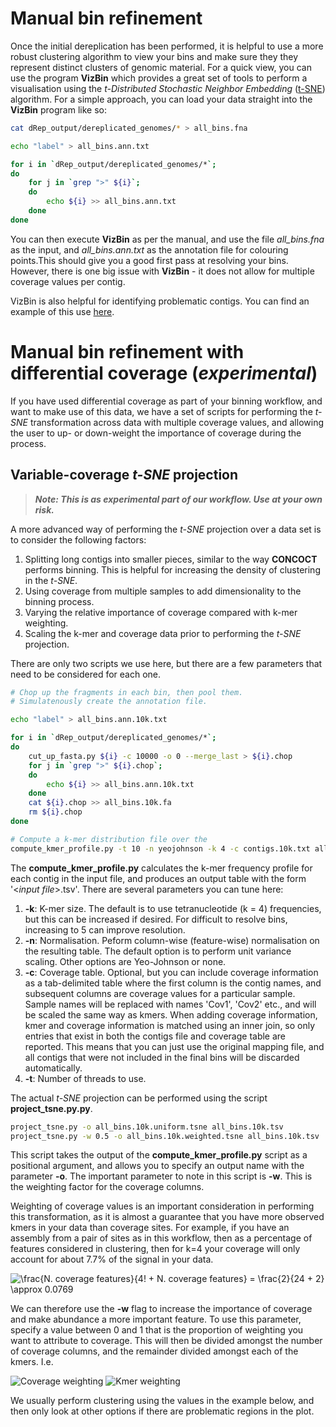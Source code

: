 # Manual bin refinement

Once the initial dereplication has been performed, it is helpful to use a more robust clustering algorithm to view your bins and make sure they they represent distinct clusters of genomic material. For a quick view, you can use the program **VizBin** which provides a great set of tools to perform a visualisation using the *t-Distributed Stochastic Neighbor Embedding* ([t-SNE](https://lvdmaaten.github.io/publications/papers/JMLR_2014.pdf)) algorithm. For a simple approach, you can load your data straight into the **VizBin** program like so:

```bash
cat dRep_output/dereplicated_genomes/* > all_bins.fna

echo "label" > all_bins.ann.txt

for i in `dRep_output/dereplicated_genomes/*`;
do
    for j in `grep ">" ${i}`;
    do
        echo ${i} >> all_bins.ann.txt
    done
done
```

You can then execute **VizBin** as per the manual, and use the file *all_bins.fna* as the input, and *all_bins.ann.txt* as the annotation file for colouring points.This should give you a good first pass at resolving your bins. However, there is one big issue with **VizBin** - it does not allow for multiple coverage values per contig.

VizBin is also helpful for identifying problematic contigs. You can find an example of this use [here](https://genomicsaotearoa.github.io/metagenomics_summer_school/day2/ex9_refining_bins/#optional-refine-and-filter-problematic-contigs-from-bins).

# Manual bin refinement with differential coverage (*experimental*)
If you have used differential coverage as part of your binning workflow, and want to make use of this data, we have a set of scripts for performing the *t-SNE* transformation across data with multiple coverage values, and allowing the user to up- or down-weight the importance of coverage during the process.

## Variable-coverage *t-SNE* projection

> ***Note: This is as experimental part of our workflow. Use at your own risk.***

A more advanced way of performing the *t-SNE* projection over a data set is to consider the following factors:

1. Splitting long contigs into smaller pieces, similar to the way **CONCOCT** performs binning. This is helpful for increasing the density of clustering in the *t-SNE*.
1. Using coverage from multiple samples to add dimensionality to the binning process.
1. Varying the relative importance of coverage compared with k-mer weighting.
1. Scaling the k-mer and coverage data prior to performing the *t-SNE* projection.

There are only two scripts we use here, but there are a few parameters that need to be considered for each one.

```bash
# Chop up the fragments in each bin, then pool them.
# Simulatenously create the annotation file.

echo "label" > all_bins.ann.10k.txt

for i in `dRep_output/dereplicated_genomes/*`;
do
    cut_up_fasta.py ${i} -c 10000 -o 0 --merge_last > ${i}.chop
    for j in `grep ">" ${i}.chop`;
    do
        echo ${i} >> all_bins.ann.10k.txt
    done
    cat ${i}.chop >> all_bins.10k.fa
    rm ${i}.chop
done

# Compute a k-mer distribution file over the 
compute_kmer_profile.py -t 10 -n yeojohnson -k 4 -c contigs.10k.txt all_bins.10k.fa
```

The **compute_kmer_profile.py** calculates the k-mer frequency profile for each contig in the input file, and produces an output table with the form '\<*input file*\>.tsv'. There are several parameters you can tune here:

1. **-k**: K-mer size. The default is to use tetranucleotide (k = 4) frequencies, but this can be increased if desired. For difficult to resolve bins, increasing to 5 can improve resolution.
1. **-n**: Normalisation. Peform column-wise (feature-wise) normalisation on the resulting table. The default option is to perform unit variance scaling. Other options are Yeo-Johnson or none.
1. **-c**: Coverage table. Optional, but you can include coverage information as a tab-delimited table where the first column is the contig names, and subsequent columns are coverage values for a particular sample. Sample names will be replaced with names 'Cov1', 'Cov2' etc., and will be scaled the same way as kmers. When adding coverage information, kmer and coverage information is matched using an inner join, so only entries that exist in both the contigs file and coverage table are reported. This means that you can just use the original mapping file, and all contigs that were not included in the final bins will be discarded automatically.
1. **-t**: Number of threads to use.

The actual *t-SNE* projection can be performed using the script **project_tsne.py.py**.

```bash
project_tsne.py -o all_bins.10k.uniform.tsne all_bins.10k.tsv
project_tsne.py -w 0.5 -o all_bins.10k.weighted.tsne all_bins.10k.tsv
```

This script takes the output of the **compute_kmer_profile.py** script as a positional argument, and allows you to specify an output name with the parameter **-o**. The important parameter to note in this script is **-w**. This is the weighting factor for the coverage columns.

Weighting of coverage values is an important consideration in performing this transformation, as it is almost a guarantee that you have more observed kmers in your data than coverage sites. For example, if you have an assembly from a pair of sites as in this workflow, then as a percentage of features considered in clustering, then for k=4 your coverage will only account for about 7.7% of the signal in your data.

<img src="https://latex.codecogs.com/svg.latex?\frac{N.\text{&space;}coverage\text{&space;}features}{4!&space;&plus;&space;N.\text{&space;}coverage\text{&space;}features}&space;=&space;\frac{2}{24&space;&plus;&space;2}&space;\approx&space;0.0769" title="\frac{N. coverage features}{4! + N. coverage features} = \frac{2}{24 + 2} \approx 0.0769" title="Column weighting example" />

We can therefore use the **-w** flag to increase the importance of coverage and make abundance a more important feature. To use this parameter, specify a value between 0 and 1 that is the proportion of weighting you want to attribute to coverage. This will then be divided amongst the number of coverage columns, and the remainder divided amongst each of the kmers. I.e.

<img src="https://latex.codecogs.com/svg.latex?Coverage\text{&space;}weighting&space;=&space;\frac{0.5}{N.\text{&space;}coverage\text{&space;}features}&space;=&space;\frac{0.5}{2}&space;=&space;0.25" title="Coverage weighting" />

<img src="https://latex.codecogs.com/svg.latex?Kmer\text{&space;}weighting&space;=&space;\frac{1&space;-&space;0.5}{4!}&space;=&space;\frac{0.5}{24}&space;\approx&space;0.0208" title="Kmer weighting" />

We usually perform clustering using the values in the example below, and then only look at other options if there are problematic regions in the plot.




